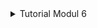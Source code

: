 <details>
<summary>Tutorial Modul 6</summary>
<h3>Commit 1 Reflection Notes</h3>
handle_connection function berfungsi untuk membaca data dari TCP stream dan mencetaknya agar kita bisa melihat data yang dikirim dari browser. 
    
Pada fungsi `handle_connection`, kita membuat sebuah instance baru dari BufReader yang mengelilingi sebuah mutable reference ke stream. BufReader menambahkan buffering dengan mengelola panggilan ke metode-metode trait std::io::Read untuk kita.

Kita membuat sebuah variabel bernama `http_request` untuk mengumpulkan baris-baris dari permintaan yang dikirimkan oleh browser ke server kita. Kita menunjukkan bahwa kita ingin mengumpulkan baris-baris ini dalam sebuah vector dengan menambahkan anotasi tipe Vec<_>.

BufReader mengimplementasikan trait std::io::BufRead, yang menyediakan metode lines. Metode lines mengembalikan sebuah iterator dari Result<String, std::io::Error> dengan memisahkan aliran data setiap kali melihat sebuah byte newline. Untuk mendapatkan setiap String, kita memetakan dan mem unwrap setiap Result. Result mungkin merupakan sebuah error jika data tidak valid dalam UTF-8 atau jika ada masalah dalam membaca dari stream. Sekali lagi, sebuah program produksi seharusnya menangani error-error ini dengan lebih bijak, tetapi kita memilih untuk menghentikan program dalam kasus error untuk kesederhanaan.

Browser menandakan akhir dari sebuah permintaan HTTP dengan mengirimkan dua karakter newline berturut-turut, jadi untuk mendapatkan satu permintaan dari stream, kita mengambil baris-baris sampai kita mendapatkan sebuah baris yang berupa string kosong. Setelah kita mengumpulkan baris-baris ke dalam vector, kita mencetaknya menggunakan format debug yang cantik agar kita dapat melihat instruksi-instruksi yang dikirimkan oleh web browser ke server kita.

<h3>Commit 2 Reflection Notes</h3>

![Commit 2 screen capture](/assets/commit2.png)

<h3>Commit 3 Reflection Notes</h3>
Saat ini, blok if dan else memiliki banyak pengulangan: keduanya membaca file dan menuliskan konten file ke stream. Satu-satunya perbedaan adalah baris status dan nama file. Mari buat kode lebih ringkas dengan menarik perbedaan-perbedaan tersebut ke dalam blok if dan else terpisah yang akan menetapkan nilai dari baris status dan nama file ke variabel; kemudian, variabel-variabel tersebut dapat digunakan tanpa syarat dalam kode untuk membaca file dan menulis respons. Berikut adalah hasilnya setelah mengganti blok if dan else yang besar
    <pre>
        let (status_line, filename) = if buffer.starts_with(get) {
            ("HTTP/1.1 200 OK\r\n\r\n", "hello.html")
        } else {
            ("HTTP/1.1 404 NOT FOUND\r\n\r\n", "404.html")
        };
    </pre>
    
![Commit 3 screen capture](/assets/commit3.png)
</details>